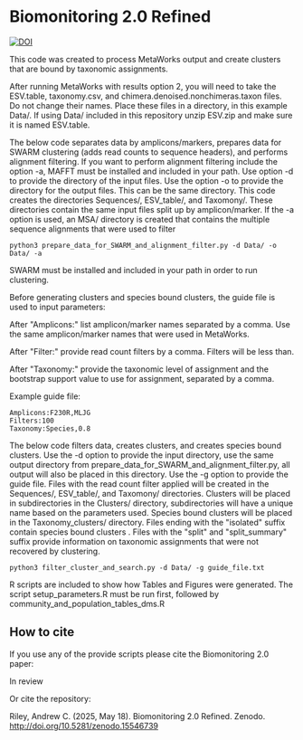 # Biomonitoring 2.0 Refined
[![DOI](https://zenodo.org/badge/DOI/10.5281/zenodo.15546739.svg)](https://doi.org/10.5281/zenodo.15546739)

This code was created to process MetaWorks output and create clusters that are bound by taxonomic assignments.

After running MetaWorks with results option 2, you will need to take the ESV.table, taxonomy.csv, and chimera.denoised.nonchimeras.taxon files. Do not change their names.
Place these files in a directory, in this example Data/. If using Data/ included in this repository unzip ESV.zip and make sure it is named ESV.table.

The below code separates data by amplicons/markers, prepares data for SWARM clustering (adds read counts to sequence headers), and performs alignment filtering.
If you want to perform alignment filtering include the option -a, MAFFT must be installed and included in your path.
Use option -d to provide the directory of the input files. Use the option -o to provide the directory for the output files. This can be the same directory.
This code creates the directories Sequences/, ESV_table/, and Taxomony/. These directories contain the same input files split up by amplicon/marker. 
If the -a option is used, an MSA/ directory is created that contains the multiple sequence alignments that were used to filter
```
python3 prepare_data_for_SWARM_and_alignment_filter.py -d Data/ -o Data/ -a
```
SWARM must be installed and included in your path in order to run clustering.

Before generating clusters and species bound clusters, the guide file is used to input parameters:

After "Amplicons:" list amplicon/marker names separated by a comma. Use the same amplicon/marker names that were used in MetaWorks.

After "Filter:" provide read count filters by a comma. Filters will be less than.

After "Taxonomy:" provide the taxonomic level of assignment and the bootstrap support value to use for assignment, separated by a comma.

Example guide file:
```
Amplicons:F230R,MLJG
Filters:100
Taxonomy:Species,0.8
```
The below code filters data, creates clusters, and creates species bound clusters. Use the -d option to provide the input directory, use the same output directory from prepare_data_for_SWARM_and_alignment_filter.py, all output will also be placed in this directory. Use the -g option to provide the guide file. Files with the read count filter applied will be created in the Sequences/, ESV_table/, and Taxomony/ directories. Clusters will be placed in subdirectories in the Clusters/ directory, subdirectories will have a unique name based on the parameters used.
Species bound clusters will be placed in the Taxonomy_clusters/ directory. Files ending with the "isolated" suffix contain species bound clusters .
Files with the "split" and "split_summary" suffix provide information on taxonomic assignments that were not recovered by clustering.
```
python3 filter_cluster_and_search.py -d Data/ -g guide_file.txt
```
R scripts are included to show how Tables and Figures were generated. The script setup_parameters.R must be run first, followed by community_and_population_tables_dms.R

## How to cite

If you use any of the provide scripts please cite the Biomonitoring 2.0 paper:

In review

Or cite the repository:

Riley, Andrew C. (2025, May 18). Biomonitoring 2.0 Refined. Zenodo. http://doi.org/10.5281/zenodo.15546739

